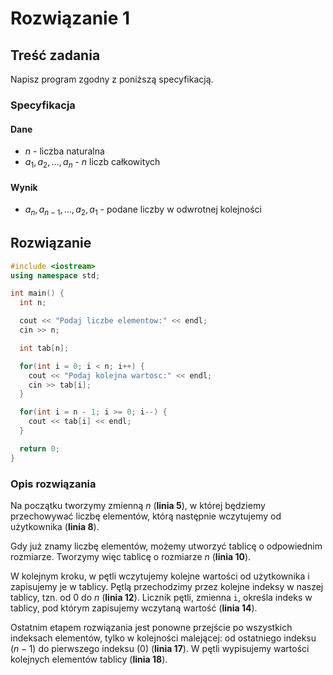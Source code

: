 # Rozwiązanie 1

## Treść zadania

Napisz program zgodny z poniższą specyfikacją.&#x20;

### Specyfikacja

#### Dane

* $n$ - liczba naturalna
* $a_1,a_2,\dots,a_n$ - $n$ liczb całkowitych

#### Wynik

* $a_n,a_{n-1},\dots,a_2,a_1$ - podane liczby w odwrotnej kolejności

## Rozwiązanie

```cpp
#include <iostream>
using namespace std;

int main() {
  int n;

  cout << "Podaj liczbe elementow:" << endl;
  cin >> n;

  int tab[n];

  for(int i = 0; i < n; i++) {
    cout << "Podaj kolejna wartosc:" << endl;
    cin >> tab[i];
  }

  for(int i = n - 1; i >= 0; i--) {
    cout << tab[i] << endl;
  }

  return 0;
}
```

### Opis rozwiązania

Na początku tworzymy zmienną $n$ (**linia 5**), w której będziemy przechowywać liczbę elementów, którą następnie wczytujemy od użytkownika (**linia 8**).

Gdy już znamy liczbę elementów, możemy utworzyć tablicę o odpowiednim rozmiarze. Tworzymy więc tablicę o rozmiarze $n$ (**linia 10**).

W kolejnym kroku, w pętli wczytujemy kolejne wartości od użytkownika i zapisujemy je w tablicy. Pętlą przechodzimy przez kolejne indeksy w naszej tablicy, tzn. od $0$ do $n$ (**linia 12**). Licznik pętli, zmienna `i`, określa indeks w tablicy, pod którym zapisujemy wczytaną wartość (**linia 14**).

Ostatnim etapem rozwiązania jest ponowne przejście po wszystkich indeksach elementów, tylko w kolejności malejącej: od ostatniego indeksu ($n - 1$) do pierwszego indeksu ($0$) (**linia 17**). W pętli wypisujemy wartości kolejnych elementów tablicy (**linia 18**).
